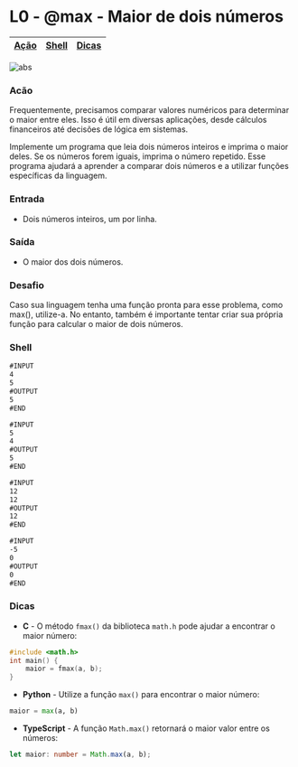 # L0 - @max - Maior de dois números

[Ação](#ação) | [Shell](#shell) | [Dicas](#dicas)
-- | -- | --

![abs](https://raw.githubusercontent.com/qxcodefup/arcade/master/base/max/cover.jpg)

### Acão

Frequentemente, precisamos comparar valores numéricos para determinar o maior entre eles. Isso é útil em diversas aplicações, desde cálculos financeiros até decisões de lógica em sistemas.

Implemente um programa que leia dois números inteiros e imprima o maior deles. Se os números forem iguais, imprima o número repetido. Esse programa ajudará a aprender a comparar dois números e a utilizar funções específicas da linguagem.

### Entrada

- Dois números inteiros, um por linha.

### Saída

- O maior dos dois números.


### Desafio

Caso sua linguagem tenha uma função pronta para esse problema, como max(), utilize-a. No entanto, também é importante tentar criar sua própria função para calcular o maior de dois números.

### Shell

```txt
#INPUT
4
5
#OUTPUT
5
#END

#INPUT
5
4
#OUTPUT
5
#END

#INPUT
12
12
#OUTPUT
12
#END

#INPUT
-5
0
#OUTPUT
0
#END

```

### Dicas

- **C** -  O método `fmax()` da biblioteca `math.h` pode ajudar a encontrar o maior número: 
``` c
#include <math.h>
int main() {
    maior = fmax(a, b);
}
```

- **Python** - Utilize a função `max()` para encontrar o maior número:
``` python
maior = max(a, b)
```

- **TypeScript** - A função `Math.max()` retornará o maior valor entre os números:
``` ts
let maior: number = Math.max(a, b);
```